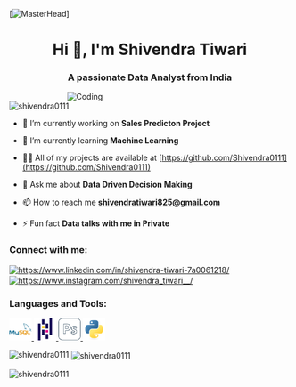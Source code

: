 [![MasterHead]([https://pixabay.com/illustrations/online-web-statistics-data-3539412/](https://as1.ftcdn.net/v2/jpg/06/77/90/48/1000_F_677904811_RWSQvunRqAuvK06c1EuoJ2MJVrUVPIZC.jpg))]
<h1 align="center">Hi 👋, I'm Shivendra Tiwari</h1>
<h3 align="center">A passionate Data Analyst from India</h3>
<img align="right" alt="Coding" width="400" src="https://cdn.dribbble.com/users/1162077/screenshots/3848914/programmer.gif">

<p align="left"> <img src="https://komarev.com/ghpvc/?username=shivendra0111&label=Profile%20views&color=0e75b6&style=flat" alt="shivendra0111" /> </p>

- 🔭 I’m currently working on **Sales Predicton Project**

- 🌱 I’m currently learning **Machine Learning**

- 👨‍💻 All of my projects are available at [https://github.com/Shivendra0111](https://github.com/Shivendra0111)

- 💬 Ask me about **Data Driven Decision Making**

- 📫 How to reach me **shivendratiwari825@gmail.com**

- ⚡ Fun fact **Data talks with me in Private**

<h3 align="left">Connect with me:</h3>
<p align="left">
<a href="https://linkedin.com/in/https://www.linkedin.com/in/shivendra-tiwari-7a0061218/" target="blank"><img align="center" src="https://raw.githubusercontent.com/rahuldkjain/github-profile-readme-generator/master/src/images/icons/Social/linked-in-alt.svg" alt="https://www.linkedin.com/in/shivendra-tiwari-7a0061218/" height="30" width="40" /></a>
<a href="https://instagram.com/https://www.instagram.com/shivendra_tiwari__/" target="blank"><img align="center" src="https://raw.githubusercontent.com/rahuldkjain/github-profile-readme-generator/master/src/images/icons/Social/instagram.svg" alt="https://www.instagram.com/shivendra_tiwari__/" height="30" width="40" /></a>
</p>

<h3 align="left">Languages and Tools:</h3>
<p align="left"> <a href="https://www.mysql.com/" target="_blank" rel="noreferrer"> <img src="https://raw.githubusercontent.com/devicons/devicon/master/icons/mysql/mysql-original-wordmark.svg" alt="mysql" width="40" height="40"/> </a> <a href="https://pandas.pydata.org/" target="_blank" rel="noreferrer"> <img src="https://raw.githubusercontent.com/devicons/devicon/2ae2a900d2f041da66e950e4d48052658d850630/icons/pandas/pandas-original.svg" alt="pandas" width="40" height="40"/> </a> <a href="https://www.photoshop.com/en" target="_blank" rel="noreferrer"> <img src="https://raw.githubusercontent.com/devicons/devicon/master/icons/photoshop/photoshop-line.svg" alt="photoshop" width="40" height="40"/> </a> <a href="https://www.python.org" target="_blank" rel="noreferrer"> <img src="https://raw.githubusercontent.com/devicons/devicon/master/icons/python/python-original.svg" alt="python" width="40" height="40"/> </a> </p>

<p><img align="left" src="https://github-readme-stats.vercel.app/api/top-langs?username=shivendra0111&show_icons=true&locale=en&layout=compact" alt="shivendra0111" /></p>

<p>&nbsp;<img align="center" src="https://github-readme-stats.vercel.app/api?username=shivendra0111&show_icons=true&locale=en" alt="shivendra0111" /></p>

<p><img align="center" src="https://github-readme-streak-stats.herokuapp.com/?user=shivendra0111&" alt="shivendra0111" /></p>
